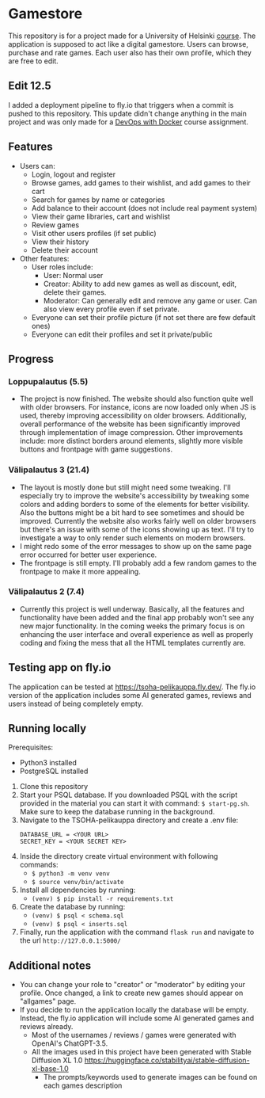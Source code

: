 # Gamestore
This repository is for a project made for a University of Helsinki [course](https://hy-tsoha.github.io/materiaali/). The application is supposed to act like a digital gamestore. Users can browse, purchase and rate games. Each user also has their own profile, which they are free to edit.

## Edit 12.5
I added a deployment pipeline to fly.io that triggers when a commit is pushed to this repository. This update didn't change anything in the main project and was only made for a [DevOps with Docker](https://devopswithdocker.com/) course assignment.

## Features
- Users can:
   - Login, logout and register
   - Browse games, add games to their wishlist, and add games to their cart
   - Search for games by name or categories
   - Add balance to their account (does not include real payment system)
   - View their game libraries, cart and wishlist
   - Review games
   - Visit other users profiles (if set public)
   - View their history
   - Delete their account
- Other features:
   - User roles include:
      - User: Normal user
      - Creator: Ability to add new games as well as discount, edit, delete their games.
      - Moderator: Can generally edit and remove any game or user. Can also view every profile even if set private.
   - Everyone can set their profile picture (if not set there are few default ones)
   - Everyone can edit their profiles and set it private/public

## Progress
### Loppupalautus (5.5)
- The project is now finished. The website should also function quite well with older browsers. For instance, icons are now loaded only when JS is used, thereby improving accessibility on older browsers. Additionally, overall performance of the website has been significantly improved through implementation of image compression. Other improvements include: more distinct borders around elements, slightly more visible buttons and frontpage with game suggestions.

### Välipalautus 3 (21.4)
- The layout is mostly done but still might need some tweaking. I'll especially try to improve the website's accessibility by tweaking some colors and adding borders to some of the elements for better visibility. Also the buttons might be a bit hard to see sometimes and should be improved. Currently the website also works fairly well on older browsers but there's an issue with some of the icons showing up as text. I'll try to investigate a way to only render such elements on modern browsers.
- I might redo some of the error messages to show up on the same page error occurred for better user experience.
- The frontpage is still empty. I'll probably add a few random games to the frontpage to make it more appealing.

### Välipalautus 2 (7.4)
- Currently this project is well underway. Basically, all the features and functionality have been added and the final app probably won't see any new major functionality. In the coming weeks the primary focus is on enhancing the user interface and overall experience as well as properly coding and fixing the mess that all the HTML templates currently are.

## Testing app on fly.io
The application can be tested at https://tsoha-pelikauppa.fly.dev/. The fly.io version of the application includes some AI generated games, reviews and users instead of being completely empty.

##  Running locally
Prerequisites:
- Python3 installed
- PostgreSQL installed

1. Clone this repository
2. Start your PSQL database. If you downloaded PSQL with the script provided in the material you can start it with command: `$ start-pg.sh`. Make sure to keep the database running in the background.
3. Navigate to the TSOHA-pelikauppa directory and create a .env file:
   ```
   DATABASE_URL = <YOUR URL>
   SECRET_KEY = <YOUR SECRET KEY>
   ```
4. Inside the directory create virtual environment with following commands:
     - `$ python3 -m venv venv`
     - `$ source venv/bin/activate`
5. Install all dependencies by running:
     - `(venv) $ pip install -r requirements.txt`
6. Create the database by running:
     - `(venv) $ psql < schema.sql`
     - `(venv) $ psql < inserts.sql`
7. Finally, run the application with the command `flask run` and navigate to the url `http://127.0.0.1:5000/`

## Additional notes 
- You can change your role to "creator" or "moderator" by editing your profile. Once changed, a link to create new games should appear on "allgames" page.
- If you decide to run the application locally the database will be empty. Instead, the fly.io application will include some AI generated games and reviews already.
   - Most of the usernames / reviews / games were generated with OpenAI's ChatGPT-3.5.
   - All the images used in this project have been generated with Stable Diffusion XL 1.0 https://huggingface.co/stabilityai/stable-diffusion-xl-base-1.0
      - The prompts/keywords used to generate images can be found on each games description